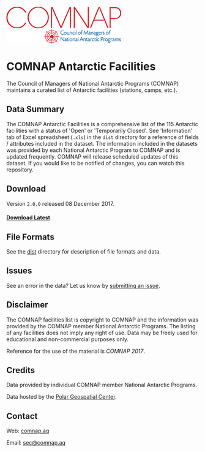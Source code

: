 ![COMNAP Logo](/img/comnap-logo-color.png)
# COMNAP Antarctic Facilities
The Council of Managers of National Antarctic Programs (COMNAP) maintains a curated list of Antarctic facilities (stations, camps, etc.).

## Data Summary
The COMNAP Antarctic Facilities is a comprehensive list of the 115 Antarctic facilities with a status of 'Open' or 'Temporarily Closed'. See 'Information' tab of Excel spreadsheet (`.xls`) in the `dist` directory for a reference of fields / attributes included in the dataset. The information included in the datasets was provided by each National Antarctic Program to COMNAP and is updated frequently. COMNAP will release scheduled updates of this dataset. If you would like to be notified of changes, you can watch this repository.

## Download
Version `2.0.0` released 08 December 2017.

#### [Download Latest](https://github.com/PolarGeospatialCenter/comnap-antarctic-facilities/releases)

## File Formats
See the [dist](/dist) directory for description of file formats and data.

## Issues
See an error in the data? Let us know by [submitting an issue](https://github.com/PolarGeospatialCenter/comnap-antarctic-facilities/issues).

## Disclaimer
The COMNAP facilities list is copyright to COMNAP and the information was provided by the COMNAP member National Antarctic Programs. The listing of any facilities does not imply any right of use. Data may be freely used for educational and non-commercial purposes only.

Reference for the use of the material is *COMNAP 2017*.

## Credits
Data provided by individual COMNAP member National Antarctic Programs.

Data hosted by the [Polar Geospatial Center](//www.pgc.umn.edu).

## Contact
Web: [comnap.aq](//comnap.aq)

Email: <sec@comnap.aq>

